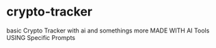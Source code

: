 # crypto-tracker
basic Crypto Tracker with ai and somethings more
MADE WITH AI Tools  USING Specific Prompts 
